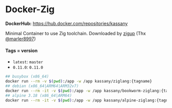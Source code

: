 # Docker-Zig

**DockerHub:** https://hub.docker.com/repositories/kassany

Minimal Container to use Zig toolchain. Downloaded by [zigup](https://github.com/marler8997/zigup) (Thx [@marler8997](https://github.com/marler8997))

#### Tags = version

- `latest`: `master`
- `0.11.0`: `0.11.0`

```bash
## busybox (x86_64)
docker run --rm -v $(pwd):/app -w /app kassany/ziglang:{tagname}
## debian (x86_64|ARM64|ARM32v7)
docker run --rm -it -v $(pwd):/app -w /app kassany/bookworm-ziglang:{tagname} bash
## alpine 3.18 (x86_64|ARM64)
docker run --rm -it -v $(pwd):/app -w /app kassany/alpine-ziglang:{tagname} ash
```
